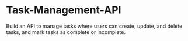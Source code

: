 # Task-Management-API
Build an API to manage tasks where users can create, update, and delete tasks, and mark tasks as complete or incomplete.
